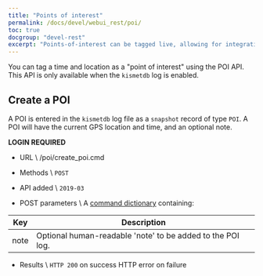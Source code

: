 ```yaml
---
title: "Points of interest"
permalink: /docs/devel/webui_rest/poi/
toc: true
docgroup: "devel-rest"
excerpt: "Points-of-interest can be tagged live, allowing for integration of physical buttons or other scripts to make a kismetdb entry for future analysis."
---
```

You can tag a time and location as a "point of interest" using the POI API.  This API is only available when the `kismetdb` log is enabled.

## Create a POI
A POI is entered in the `kismetdb` log file as a `snapshot` record of type `POI`.  A POI will have the current GPS location and time, and an optional note.

__LOGIN REQUIRED__

* URL \\
        /poi/create_poi.cmd

* Methods \\
        `POST`

* API added \\
        `2019-03`

* POST parameters \\
A [command dictionary](/docs/devel/webui_rest/commands/) containing:

| Key | Description |
| --- | ----------- |
| note | Optional human-readable 'note' to be added to the POI log. |

* Results \\
        `HTTP 200` on success
        HTTP error on failure

